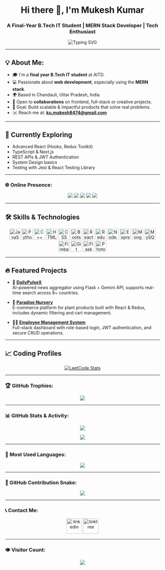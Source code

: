 <h1 align="center">Hi there 👋, I'm Mukesh Kumar</h1>
<h3 align="center">A Final-Year B.Tech IT Student | MERN Stack Developer | Tech Enthusiast</h3>

<p align="center">
  <img src="https://readme-typing-svg.herokuapp.com?font=Fira+Code&size=24&pause=1000&color=00BFFF&center=true&vCenter=true&width=435&lines=Full-Stack+Web+Developer" alt="Typing SVG" /></p>
  
---

## 💡 About Me:

- 🎓 I'm a **final year B.Tech IT student** at AITD.
- 💻 Passionate about **web development**, especially using the **MERN stack**.
- 🌍 Based in Chandauli, Uttar Pradesh, India <br>
- 🤝 Open to **collaborations** on frontend, full-stack or creative projects.
- 🎯 Goal: Build scalable & impactful products that solve real problems.
- ✉️ Reach me at: **[ku.mukesh8474@gmail.com](mailto:ku.mukesh8474@gmail.com)**


---

## 🧠 Currently Exploring

- Advanced React (Hooks, Redux Toolkit)
- TypeScript & Next.js
- REST APIs & JWT Authentication
- System Design basics
- Testing with Jest & React Testing Library

---
### 🌐 Online Presence:

<p align="center">
  <a href="mailto:ku.mukesh8474@gmail.com"><img src="https://img.shields.io/badge/Gmail-red?style=for-the-badge&logo=gmail&logoColor=white"></a>
  <a href="https://www.linkedin.com/in/mukesh-kumar-b44595239/"><img src="https://img.shields.io/badge/LinkedIn-blue?style=for-the-badge&logo=linkedin&logoColor=white"></a>
  <a href="https://leetcode.com/mukesh0902/"><img src="https://img.shields.io/badge/LeetCode-FFA116?style=for-the-badge&logo=leetcode&logoColor=black"></a>
  <a href="https://github.com/mukesh0902"><img src="https://img.shields.io/badge/GitHub-100000?style=for-the-badge&logo=github&logoColor=white"></a>
  <a href="https://linktr.ee/mukesh0902"><img src="https://img.shields.io/badge/Linktree-43E660?style=for-the-badge&logo=linktree&logoColor=white"></a>
</p>

---

## 🛠️ Skills & Technologies

<p align="center">
  <!-- Languages -->
  <img src="https://raw.githubusercontent.com/danielcranney/readme-generator/main/public/icons/skills/javascript-colored.svg" width="36" alt="JavaScript" />
  <img src="https://raw.githubusercontent.com/danielcranney/readme-generator/main/public/icons/skills/python-colored.svg" width="36" alt="Python" />
  <img src="https://raw.githubusercontent.com/danielcranney/readme-generator/main/public/icons/skills/cplusplus-colored.svg" width="36" alt="C++" />

  <!-- Frontend -->
  <img src="https://raw.githubusercontent.com/danielcranney/readme-generator/main/public/icons/skills/html5-colored.svg" width="36" alt="HTML" />
  <img src="https://raw.githubusercontent.com/danielcranney/readme-generator/main/public/icons/skills/css3-colored.svg" width="36" alt="CSS" />
  <img src="https://raw.githubusercontent.com/danielcranney/readme-generator/main/public/icons/skills/bootstrap-colored.svg" width="36" alt="Bootstrap" />
  <img src="https://raw.githubusercontent.com/danielcranney/readme-generator/main/public/icons/skills/react-colored.svg" width="36" alt="React" />
  <img src="https://raw.githubusercontent.com/danielcranney/readme-generator/main/public/icons/skills/redux-colored.svg" width="36" alt="Redux" />

  <!-- Backend & Database -->
  <img src="https://raw.githubusercontent.com/danielcranney/readme-generator/main/public/icons/skills/nodejs-colored.svg" width="36" alt="Node.js" />
  <img src="https://raw.githubusercontent.com/danielcranney/readme-generator/main/public/icons/skills/express-colored.svg" width="36" alt="Express" />
  <img src="https://raw.githubusercontent.com/danielcranney/readme-generator/main/public/icons/skills/mongodb-colored.svg" width="36" alt="MongoDB" />
  <img src="https://raw.githubusercontent.com/danielcranney/readme-generator/main/public/icons/skills/mysql-colored.svg" width="36" alt="MySQL" />
  <img src="https://raw.githubusercontent.com/danielcranney/readme-generator/main/public/icons/skills/firebase-colored.svg" width="36" alt="Firebase" />

  <!-- Others -->
  <img src="https://raw.githubusercontent.com/danielcranney/readme-generator/main/public/icons/skills/git-colored.svg" width="36" alt="Git" />
  <img src="https://raw.githubusercontent.com/danielcranney/readme-generator/main/public/icons/skills/flask-colored.svg" width="36" alt="Flask" />
  <img src="https://raw.githubusercontent.com/danielcranney/readme-generator/main/public/icons/skills/photoshop-colored.svg" width="36" alt="Photoshop" />
</p>

---

## 🔥 Featured Projects

- 🧠 [**DailyPulseX**](https://github.com/mukesh0902/DailyPulseX)  
  AI-powered news aggregator using Flask + Gemini API, supports real-time search across 8+ countries.

- 🌱 [**Paradise Nursery**](https://github.com/mukesh0902/ParadiseNursery)  
  E-commerce platform for plant products built with React & Redux, includes dynamic filtering and cart management.

- 🧑‍💼 [**Employee Management System**](https://github.com/mukesh0902/Employee-Management-MERN)  
  Full-stack dashboard with role-based login, JWT authentication, and secure CRUD operations.

---

## 📈 Coding Profiles

<p align="center">
  <a target="_blank" href="https://leetcode.com/mukesh0902/">
    <img src="https://leetcard.jacoblin.cool/mukesh0902?theme=nord&font=Poppins%20Infant&ext=heatmap" alt="LeetCode Stats" />
  </a>
</p>

---

### 🏆 GitHub Trophies:

<p align="center">
  <img src="https://github-profile-trophy.vercel.app/?username=mukesh0902&theme=algolia&no-frame=true&row=1&column=7" />
</p>

---

### 📊 GitHub Stats & Activity:

<p align="center">
  <img src="https://readme-stats-hazel-two.vercel.app/api?username=mukesh0902&bg_color=30,e96443,904e95&title_color=fff&text_color=fff" />
</p>
<p align="center">
  <img src="https://github-profile-summary-cards.vercel.app/api/cards/profile-details?username=mukesh0902&theme=monokai"/>
</p>

---

### 💬 Most Used Languages:

<p align="center">
  <img src="https://readme-stats-hazel-two.vercel.app/api/top-langs/?username=mukesh0902&layout=compact&bg_color=30,e96443,904e95&title_color=fff&text_color=fff" />
</p>

---

### 🐍 GitHub Contribution Snake:

<p align="center">
  <img src="https://raw.githubusercontent.com/mukesh0902/mukesh0902/output/github-contribution-grid-snake.svg" />
</p>

---

### 📞 Contact Me:

<p align="center">
  <a href="https://www.linkedin.com/in/mukesh-kumar-b44595239"><img alt="linkedin" height="50px" src="https://pngimg.com/uploads/linkedIn/linkedIn_PNG14.png"/></a>   
  <a href="https://linktr.ee/mukesh0902"><img alt="linktree" height="50px" src="https://ph-files.imgix.net/0184521c-c83a-4810-92e7-e27474c3e738?auto=format&fit=crop&h=512&w=1024"/></a>
</p>

---

### 👁️ Visitor Count:

<p align="center">
  <img src="https://profile-counter.glitch.me/mukesh0902/count.svg" />
</p>

